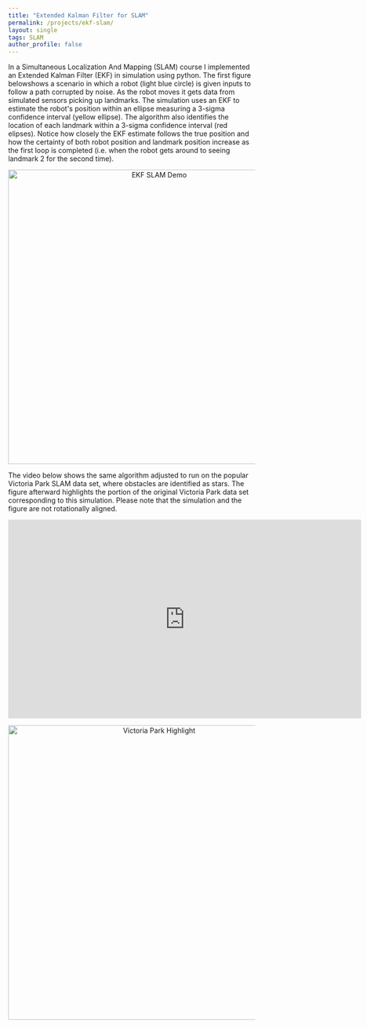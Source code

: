 ```yaml
---
title: "Extended Kalman Filter for SLAM"
permalink: /projects/ekf-slam/
layout: single
tags: SLAM
author_profile: false
---
```


In a Simultaneous Localization And Mapping (SLAM) course I implemented an Extended Kalman Filter (EKF) in simulation using python. The first figure belowshows a scenario in which a robot (light blue circle) is given inputs to follow a path corrupted by noise. As the robot moves it gets data from simulated sensors picking up landmarks. The simulation uses an EKF to estimate the robot's position within an ellipse measuring a 3-sigma confidence interval (yellow ellipse). The algorithm also identifies the location of each landmark within a 3-sigma confidence interval (red elipses). Notice how closely the EKF estimate follows the true position and how the certainty of both robot position and landmark position increase as the first loop is completed (i.e. when the robot gets around to seeing landmark 2 for the second time).

<p align="center">
  <img src="{{ site.baseurl }}/assets/images/ekf-task-1.gif" width="600" alt="EKF SLAM Demo">
</p>

The video below shows the same algorithm adjusted to run on the popular Victoria Park SLAM data set, where obstacles are identified as stars. The figure afterward highlights the portion of the original Victoria Park data set corresponding to this simulation. Please note that the simulation and the figure are not rotationally aligned.

<iframe width="720" height="405" 
        src="https://www.youtube.com/embed/IKZ6lQ8pQ8k" 
        frameborder="0" 
        allowfullscreen>
</iframe>

<p align="center">
  <img src="{{ site.baseurl }}/assets/images/VictoriaParkHighlight.png" width="600" alt="Victoria Park Highlight">
</p>
